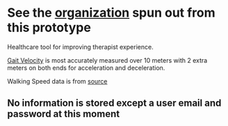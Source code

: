 # See the [organization](https://github.com/VisualPT) spun out from this prototype

Healthcare tool for improving therapist experience.

[Gait Velocity](https://www.sralab.org/rehabilitation-measures/gait-speed#) is most accurately measured over 10 meters with 2 extra meters on both ends for acceleration and deceleration.

Walking Speed data is from [source](https://www.researchgate.net/publication/284885443_Walking_speed_The_sixth_vital_sign)

## No information is stored except a user email and password at this moment 
